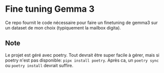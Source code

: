# Fine tuning Gemma 3
Ce repo fournit le code nécessaire pour faire un finetuning de gemma3 sur un 
dataset de mon choix (typiquement la mailbox digita).

## Note
Le projet est géré avec poetry. Tout devrait être super facile à gérer, mais si
poetry n'est pas disponible: `pipx install poetry`. Après ca, un `poetry sync`
ou `poetry install` devrait suffire.